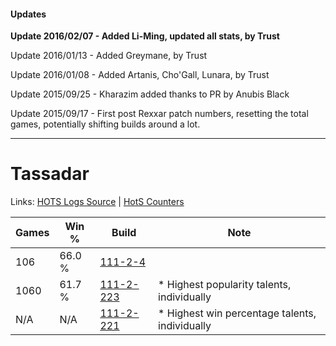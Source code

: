 #### Updates
**Update 2016/02/07 - Added Li-Ming, updated all stats, by Trust**

Update 2016/01/13 - Added Greymane, by Trust

Update 2016/01/08 - Added Artanis, Cho'Gall, Lunara, by Trust

Update 2015/09/25 - Kharazim added thanks to PR by Anubis Black

Update 2015/09/17 - First post Rexxar patch numbers, resetting the total games, potentially shifting builds around a lot.

***

# Tassadar

Links: [HOTS Logs Source](https://www.hotslogs.com/Sitewide/HeroDetails?Hero=Tassadar) | [HotS Counters](http://hotscounters.com/#/hero/Tassadar)

Games  | Win %  | Build     | Note
-----  | -----  | -----     | ----
106    | 66.0 % | [111-2-4](http://www.heroesfire.com/hots/talent-calculator/tassadar#R8K) | 
1060   | 61.7 % | [111-2-223](http://www.heroesfire.com/hots/talent-calculator/tassadar#gOyV) | * Highest popularity talents, individually
N/A    | N/A    | [111-2-221](http://www.heroesfire.com/hots/talent-calculator/tassadar#gOyT) | * Highest win percentage talents, individually
